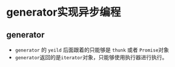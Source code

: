 # generator实现异步编程

## generator
* `generator` 的 `yeild` 后面跟着的只能够是 `thunk` 或者 `Promise`对象
* `generator`返回的是`iterator`对象，只能够使用执行器进行执行。